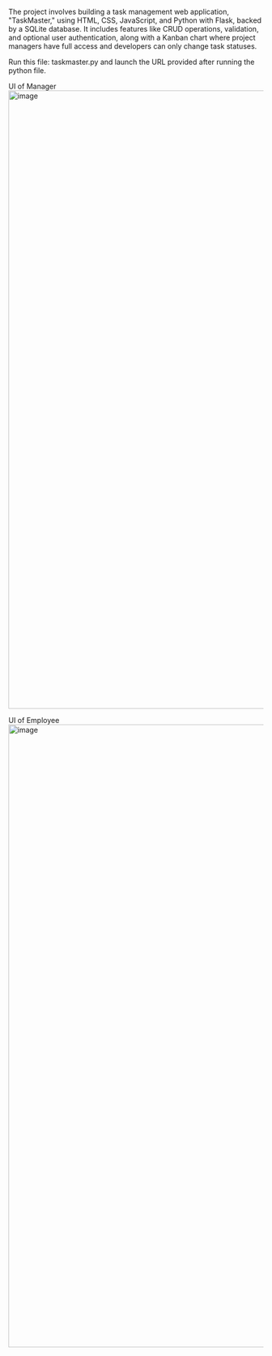 The project involves building a task management web application, "TaskMaster," using HTML, CSS, JavaScript, and Python with Flask, backed by a SQLite database. 
It includes features like CRUD operations, validation, and optional user authentication, along with a Kanban chart where project managers have full access and developers can only change task statuses.

Run this file: taskmaster.py  and launch the URL provided after running the python file.

UI of Manager
<img width="1219" alt="image" src="https://github.com/user-attachments/assets/9a2f9dea-33b5-43ae-914d-5062529012f9">

UI of Employee
<img width="1228" alt="image" src="https://github.com/user-attachments/assets/a178097d-5328-4e26-9655-a9cc13b5dad4">


